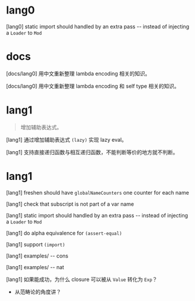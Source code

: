 # lang0

[lang0] static import should handled by an extra pass -- instead of injecting a `Loader` to `Mod`

# docs

[docs/lang0] 用中文重新整理 lambda encoding 相关的知识。

[docs/lang0] 用中文重新整理 lambda encoding 和 self type 相关的知识。

# lang1

> 增加辅助表达式。

[lang1] 通过增加辅助表达式 `(lazy)` 实现 lazy eval。

[lang1] 支持直接递归函数与相互递归函数，不能判断等价的地方就不判断。

# lang1

[lang1] freshen should have `globalNameCounters` one counter for each name

[lang1] check that subscript is not part of a var name

[lang1] static import should handled by an extra pass -- instead of injecting a `Loader` to `Mod`

[lang1] do alpha equivalence for `(assert-equal)`

[lang1] support `(import)`

[lang1] examples/ -- cons

[lang1] examples/ -- nat

[lang1] 如果能成功，为什么 closure 可以被从 `Value` 转化为 `Exp`？

- 从范畴论的角度讲？
